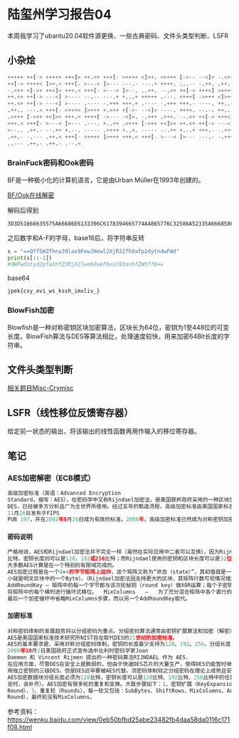 # 陆玺州学习报告04
本周我学习了ubantu20.04软件源更换、一些古典密码、文件头类型判断、LSFR



## 小杂烩

```python
+++++ ++[-> +++++ ++<]> ++.<+ +++[- >++++ <]>+. <++++ [->-- --<]> -.<++
++[-> ++++< ]>+.< +++[- >---< ]>--- ---.- ---.+ ++++. ...-- -.++. .++.-
-.<++ +[->+ ++<]> +++.< +++[- >---< ]>--. ..++. --.<+ ++[-> +++<] >++++
++.<+ ++[-> ---<] >---- --.-- ---.+ +...+ +++++ .---. <+++[ ->+++ <]>++
++.<+ ++[-> ---<] >---- .---- -.+++ +++.+ .---- -.+++ +++.- ----. ++..-
.++.. ---.< +++[- >+++< ]>+++ +.<++ +[->- --<]> ----. ++++. --.-. ++..-
.<+++ [->++ +<]>+ +++.< ++++[ ->--- -<]>. -.+++ .+++. --.<+ ++[-> +++<]
>++.< +++[- >---< ]>--- .---. +..++ .<+++ [->++ +<]>+ ++.<+ ++[-> ---<]
>--.. .++.- --.++ +.--. ----- .++++ +..+. ----- --.++ +.-.+ +++.- -.+++
.++.- -.--- .++.< +++[- >+++< ]>+++ +++.< +++[- >---< ]>--- ---.- -.+++
..--- .++.- .++.- .--.<
```

### BrainFuck密码和Ook密码

BF是一种极小化的计算机语言，它是由Urban Müller在1993年创建的。

[BF/Ook在线解密](https://ctf.bugku.com/tool/brainfuck)

解码后得到

```text
3D3D51666635575A66686E6133396C6178394665774A4865776C32586A52335A666858616670326479746E6477465764
```

之后数字和A-F的字母，base16后，将字符串反转

```python
s = "==Qff5WZfhna39lax9FewJHewl2XjR3ZfhXafp2dytndwFWd"
print(s[::-1])
#dWFwdntyd2pfaXhfZ3RjX2lweHJweF9xal93anhfZW5ffQ==
```

base64

```text
jpek{csy_evi_ws_kssh_imxliv_}
```



### BlowFish加密

Blowfish是一种对称密钥区块加密算法，区块长为64位，密钥为1至448位的可变长度。BlowFish算法与DES等算法相比，处理速度较快，用来加密64Bit长度的字符串。  



## 文件头类型判断

[相关题目Misc-Crymisc](http://www.360doc.com/content/20/1201/03/71093473_948814920.shtml)



## LSFR（线性移位反馈寄存器）

给定前一状态的输出，将该输出的线性函数再用作输入的移位寄存器。



## 笔记

### AES加密解密（ECB模式）

```python
⾼级加密标准（英语：Advanced Encryption
Standard，缩写：AES），在密码学中⼜称Rijndael加密法，是美国联邦政府采⽤的⼀种区块加密标准。这个标准⽤来替代原先的
DES，已经被多⽅分析且⼴为全世界所使⽤。经过五年的甄选流程，⾼级加密标准由美国国家标准与技术研究院（NIST）于2001年
11⽉26⽇发布于FIPS
PUB 197，并在2002年5⽉26⽇成为有效的标准。2006年，⾼级加密标准已然成为对称密钥加密中最流⾏的算法之⼀。
```

#### 密码说明

```python
严格地说，AES和Rijndael加密法并不完全⼀样（虽然在实际应⽤中⼆者可以互换），因为Rijndael加密法可以⽀持更⼤范围的区块和密钥长度：AES的区块长度固定为128
⽐特，密钥长度则可以是128，192或256⽐特；⽽Rijndael使⽤的密钥和区块长度可以是32位的整数倍，以128位为下限，256⽐ 特为上限。加密过程中使⽤的密钥是由Rijndael密钥⽣成⽅案产⽣。
⼤多数AES计算是在⼀个特别的有限域完成的。
AES加密过程是在⼀个4×4的字节矩阵上运作，这个矩阵⼜称为“状态（state）”，其初值就是⼀个明⽂区块（矩阵中⼀个元素⼤
⼩就是明⽂区块中的⼀个Byte）。（Rijndael加密法因⽀持更⼤的区块，其矩阵⾏数可视情况增加）加密时，各轮AES加密循环（除最后⼀轮外）均包含4个步骤：
AddRoundKey — 矩阵中的每⼀个字节都与该次轮秘钥（round key）做XOR运算；每个⼦密钥由密钥⽣成⽅案产⽣。SubBytes — 通过⾮线性的替换函数，⽤查找表的⽅式把每个字节替换成对应的字节。 ShiftRows —
将矩阵中的每个横列进⾏循环式移位。  MixColumns   —   为了充分混合矩阵中各个直⾏的操作。这个步骤使⽤线性转换来混合每列的四个字节。
最后⼀个加密循环中省略MixColumns步骤，⽽以另⼀个AddRoundKey取代。
```

#### 加密标准

```python
对称密码体制的发展趋势将以分组密码为重点。分组密码算法通常由密钥扩展算法和加密（解密）算法两部分组成。密钥扩展算法将b       字节⽤户主密钥扩展成r个⼦密钥。加密算法由⼀个密码学上的弱函数f与r个⼦密钥迭代r次组成。混乱和密钥扩散是分组密码算法设计       的基本原则。抵御已知明⽂的差分和线性攻击，可变长密钥和分组是该体制的设计要点。
AES是美国国家标准技术研究所NIST旨在取代DES的21世纪的加密标准。
AES的基本要求是，采⽤对称分组密码体制，密钥的长度最少⽀持为128、192、256，分组长度128位，算法应易于各种硬件和软件实现。1998年NIST开始AES第⼀轮分析、测试和征集，共产⽣了15个候选算法。1999年3⽉完成了第⼆轮AES2的分析、测试。
2000年10⽉2⽇美国政府正式宣布选中⽐利时密码学家Joan
Daemen 和 Vincent Rijmen 提出的⼀种密码算法RIJNDAEL 作为 AES.
在应⽤⽅⾯，尽管DES在安全上是脆弱的，但由于快速DES芯⽚的⼤量⽣产，使得DES仍能暂时继续使⽤，为提⾼安全强度，通常使
⽤独⽴密钥的三级DES。但是DES迟早要被AES代替。流密码体制较之分组密码在理论上成熟且安全，但未被列⼊下⼀代加密标准。
AES加密数据块分组长度必须为128⽐特，密钥长度可以是128⽐特、192⽐特、256⽐特中的任意⼀个（如果数据块及密钥长度不
⾜时，会补齐）。AES加密有很多轮的重复和变换。⼤致步骤如下：1、密钥扩展（KeyExpansion），2、初始轮（Initial
Round），3、重复轮（Rounds），每⼀轮⼜包括：SubBytes、ShiftRows、MixColumns、AddRoundKey，4、最终轮（Final
Round），最终轮没有MixColumns。
```

参考资料：https://wenku.baidu.com/view/0eb50bfbd25abe23482fb4daa58da0116c171f08.html



